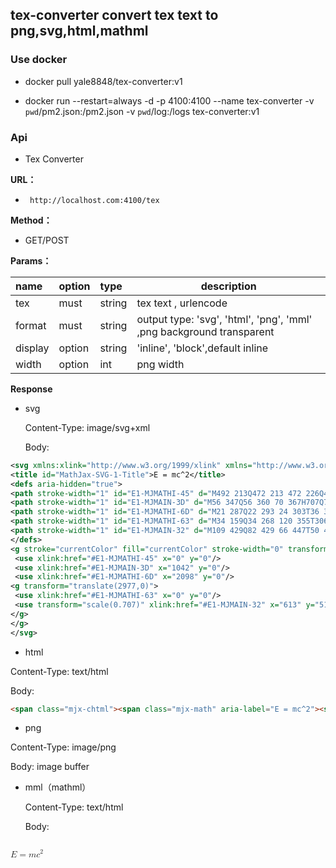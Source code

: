 ## tex-converter convert tex text to png,svg,html,mathml 


### Use docker

- docker pull yale8848/tex-converter:v1

- docker run --restart=always -d  -p 4100:4100 --name tex-converter -v `pwd`/pm2.json:/pm2.json -v `pwd`/log:/logs  tex-converter:v1

    
### Api

- Tex Converter

**URL：** 
- ` http://localhost.com:4100/tex`
  
**Method：**

- GET/POST

**Params：** 

|name|option|type|description|
|:----    |:---|:----- |-----   |
|tex | must |string |tex text , urlencode |
|format | must |string | output type: 'svg', 'html', 'png', 'mml' ,png background transparent |
|display     | option |string | 'inline', 'block',default  inline    |
|width     | option  |int | png width  |

 **Response**

- svg

  Content-Type: image/svg+xml

  Body:

```xml
<svg xmlns:xlink="http://www.w3.org/1999/xlink" xmlns="http://www.w3.org/2000/svg" width="8.976ex" height="2.509ex" style="vertical-align: -0.338ex;" viewBox="0 -934.9 3864.5 1080.4" role="img" focusable="false" aria-labelledby="MathJax-SVG-1-Title">
<title id="MathJax-SVG-1-Title">E = mc^2</title>
<defs aria-hidden="true">
<path stroke-width="1" id="E1-MJMATHI-45" d="M492 213Q472 213 472 226Q472 230 477 250T482 285Q482 316 461 323T364 330H312Q311 328 277 192T243 52Q243 48 254 48T334 46Q428 46 458 48T518 61Q567 77 599 117T670 248Q680 270 683 272Q690 274 698 274Q718 274 718 261Q613 7 608 2Q605 0 322 0H133Q31 0 31 11Q31 13 34 25Q38 41 42 43T65 46Q92 46 125 49Q139 52 144 61Q146 66 215 342T285 622Q285 629 281 629Q273 632 228 634H197Q191 640 191 642T193 659Q197 676 203 680H757Q764 676 764 669Q764 664 751 557T737 447Q735 440 717 440H705Q698 445 698 453L701 476Q704 500 704 528Q704 558 697 578T678 609T643 625T596 632T532 634H485Q397 633 392 631Q388 629 386 622Q385 619 355 499T324 377Q347 376 372 376H398Q464 376 489 391T534 472Q538 488 540 490T557 493Q562 493 565 493T570 492T572 491T574 487T577 483L544 351Q511 218 508 216Q505 213 492 213Z"/>
<path stroke-width="1" id="E1-MJMAIN-3D" d="M56 347Q56 360 70 367H707Q722 359 722 347Q722 336 708 328L390 327H72Q56 332 56 347ZM56 153Q56 168 72 173H708Q722 163 722 153Q722 140 707 133H70Q56 140 56 153Z"/>
<path stroke-width="1" id="E1-MJMATHI-6D" d="M21 287Q22 293 24 303T36 341T56 388T88 425T132 442T175 435T205 417T221 395T229 376L231 369Q231 367 232 367L243 378Q303 442 384 442Q401 442 415 440T441 433T460 423T475 411T485 398T493 385T497 373T500 364T502 357L510 367Q573 442 659 442Q713 442 746 415T780 336Q780 285 742 178T704 50Q705 36 709 31T724 26Q752 26 776 56T815 138Q818 149 821 151T837 153Q857 153 857 145Q857 144 853 130Q845 101 831 73T785 17T716 -10Q669 -10 648 17T627 73Q627 92 663 193T700 345Q700 404 656 404H651Q565 404 506 303L499 291L466 157Q433 26 428 16Q415 -11 385 -11Q372 -11 364 -4T353 8T350 18Q350 29 384 161L420 307Q423 322 423 345Q423 404 379 404H374Q288 404 229 303L222 291L189 157Q156 26 151 16Q138 -11 108 -11Q95 -11 87 -5T76 7T74 17Q74 30 112 181Q151 335 151 342Q154 357 154 369Q154 405 129 405Q107 405 92 377T69 316T57 280Q55 278 41 278H27Q21 284 21 287Z"/>
<path stroke-width="1" id="E1-MJMATHI-63" d="M34 159Q34 268 120 355T306 442Q362 442 394 418T427 355Q427 326 408 306T360 285Q341 285 330 295T319 325T330 359T352 380T366 386H367Q367 388 361 392T340 400T306 404Q276 404 249 390Q228 381 206 359Q162 315 142 235T121 119Q121 73 147 50Q169 26 205 26H209Q321 26 394 111Q403 121 406 121Q410 121 419 112T429 98T420 83T391 55T346 25T282 0T202 -11Q127 -11 81 37T34 159Z"/>
<path stroke-width="1" id="E1-MJMAIN-32" d="M109 429Q82 429 66 447T50 491Q50 562 103 614T235 666Q326 666 387 610T449 465Q449 422 429 383T381 315T301 241Q265 210 201 149L142 93L218 92Q375 92 385 97Q392 99 409 186V189H449V186Q448 183 436 95T421 3V0H50V19V31Q50 38 56 46T86 81Q115 113 136 137Q145 147 170 174T204 211T233 244T261 278T284 308T305 340T320 369T333 401T340 431T343 464Q343 527 309 573T212 619Q179 619 154 602T119 569T109 550Q109 549 114 549Q132 549 151 535T170 489Q170 464 154 447T109 429Z"/>
</defs>
<g stroke="currentColor" fill="currentColor" stroke-width="0" transform="matrix(1 0 0 -1 0 0)" aria-hidden="true">
 <use xlink:href="#E1-MJMATHI-45" x="0" y="0"/>
 <use xlink:href="#E1-MJMAIN-3D" x="1042" y="0"/>
 <use xlink:href="#E1-MJMATHI-6D" x="2098" y="0"/>
<g transform="translate(2977,0)">
 <use xlink:href="#E1-MJMATHI-63" x="0" y="0"/>
 <use transform="scale(0.707)" xlink:href="#E1-MJMAIN-32" x="613" y="513"/>
</g>
</g>
</svg>
```

 
 - html

  Content-Type: text/html

  Body:

  ```html
  <span class="mjx-chtml"><span class="mjx-math" aria-label="E = mc^2"><span class="mjx-mrow" aria-hidden="true"><span class="mjx-mi"><span class="mjx-char MJXc-TeX-math-I" style="padding-top: 0.446em; padding-bottom: 0.298em; padding-right: 0.026em;">E</span></span><span class="mjx-mo MJXc-space3"><span class="mjx-char MJXc-TeX-main-R" style="padding-top: 0.077em; padding-bottom: 0.298em;">=</span></span><span class="mjx-mi MJXc-space3"><span class="mjx-char MJXc-TeX-math-I" style="padding-top: 0.225em; padding-bottom: 0.298em;">m</span></span><span class="mjx-msubsup"><span class="mjx-base"><span class="mjx-mi"><span class="mjx-char MJXc-TeX-math-I" style="padding-top: 0.225em; padding-bottom: 0.298em;">c</span></span></span><span class="mjx-sup" style="font-size: 70.7%; vertical-align: 0.513em; padding-left: 0px; padding-right: 0.071em;"><span class="mjx-mn" style=""><span class="mjx-char MJXc-TeX-main-R" style="padding-top: 0.372em; padding-bottom: 0.372em;">2</span></span></span></span></span></span></span>
  ```

 
 - png

  Content-Type: image/png

  Body: image buffer
 
- mml（mathml）

  Content-Type: text/html

  Body:

  ```
<math xmlns="http://www.w3.org/1998/Math/MathML" alttext="E = mc^2">
  <mi>E</mi>
  <mo>=</mo>
  <mi>m</mi>
  <msup>
    <mi>c</mi>
    <mn>2</mn>
  </msup>
</math>

  ```